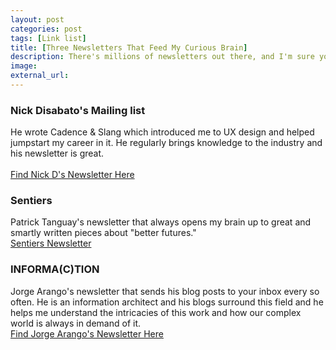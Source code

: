 ```yaml
---
layout: post
categories: post
tags: [Link list]
title: [Three Newsletters That Feed My Curious Brain]
description: There's millions of newsletters out there, and I'm sure you have a bunch of favorites. Here's a bunch I'm subscribed to that always end up making me feel like I learned something very valuable. 
image:
external_url:
---
```

### Nick Disabato's Mailing list
He wrote Cadence & Slang which introduced me to UX design and helped jumpstart my career in it. He regularly brings knowledge to the industry and his newsletter is great.  
<br>
<a class="button-secondary" href="https://draft.nu">Find Nick D's Newsletter Here</a>

### Sentiers 
Patrick Tanguay's newsletter that always opens my brain up to great and smartly written pieces about "better futures."
<br>
<a class="button-secondary" href="https://sentiers.media">Sentiers Newsletter</a>

### INFORMA(C)TION
Jorge Arango's newsletter that sends his blog posts to your inbox every so often. He is an information architect and his blogs surround this field and he helps me understand the intricacies of this work and how our complex world is always in demand of it. 
<br>
<a class="button-secondary" href="https://jarango.com">Find Jorge Arango's Newsletter Here</a>